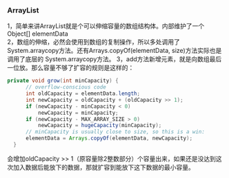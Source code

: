 ### ArrayList
1，简单来讲ArrayList就是个可以伸缩容量的数组结构体。内部维护了一个Object[] elementData  
2，数组的伸缩，必然会使用到数组的复制操作，所以多处调用了System.arraycopy方法。还有Arrays.copyOf(elementData, size)方法实际也是调用了底层的 System.arraycopy方法。
3，add方法新增元素，就是向数组最后一位放。那么容量不够了扩容的规则是这样的：
```JAVA
private void grow(int minCapacity) {
      // overflow-conscious code
      int oldCapacity = elementData.length;
      int newCapacity = oldCapacity + (oldCapacity >> 1);
      if (newCapacity - minCapacity < 0)
          newCapacity = minCapacity;
      if (newCapacity - MAX_ARRAY_SIZE > 0)
          newCapacity = hugeCapacity(minCapacity);
      // minCapacity is usually close to size, so this is a win:
      elementData = Arrays.copyOf(elementData, newCapacity);
  }
```
会增加oldCapacity >> 1（原容量除2整数部分）个容量出来，如果还是没达到这次加入数据后能放下的数据，那就扩容到能放下这下数据的最小容量。

